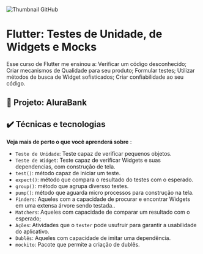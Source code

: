 ![Thumbnail GitHub](https://raw.githubusercontent.com/alura-cursos/alura_flutter_curso_7/master/Card%20Testes.png)

# Flutter: Testes de Unidade, de Widgets e Mocks

Esse curso de Flutter me ensinou a: Verificar um código desconhecido; Criar mecanismos de Qualidade para seu produto; Formular testes; Utilizar métodos de busca de Widget sofisticados; Criar confiabilidade ao seu código.

## 🔨 Projeto: AluraBank

## ✔️ Técnicas e tecnologias

**Veja mais de perto o que você aprenderá sobre** :
- `Teste de Unidade`: Teste capaz de verificar pequenos objetos.
- `Teste de Widget`: Teste capaz de  verificar Widgets e suas dependencias, com construção de tela.
- `test()`: método capaz de iniciar um teste.
- `expect()`: método que compara o resultado do testes com o esperado.
- `group()`: método que agrupa diversso testes.
- `pump()`: método que aguarda micro processos para construção na tela.
- `Finders`: Aqueles com a capacidade de procurar e encontrar Widgets em uma extensa árvore sendo testada..
- `Matchers`: Aqueles com capacidade de comparar um resultado com o esperado;
- `Ações`: Atividades que o `tester` pode usufruir para garantir a usabilidade do aplicativo. 
- `Dublês`: Aqueles com capacidade de imitar uma dependência.
- `mockito`: Pacote que permite a criação de dublês.
